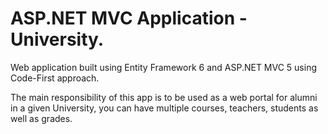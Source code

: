 # ASP.NET MVC Application - University.

Web application built using Entity Framework 6 and ASP.NET MVC 5 using Code-First approach.

The main responsibility of this app is to be used as a web portal for alumni in a given University, you can have multiple courses, teachers, students as well as grades.
